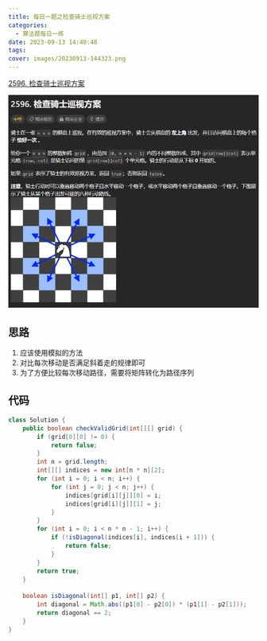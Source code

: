 ```yaml
---
title: 每日一题之检查骑士巡视方案
categories:
  - 算法题每日一练
date: 2023-09-13 14:40:48
tags:
cover: images/20230913-144323.png
---
```


[2596. 检查骑士巡视方案](https://leetcode.cn/problems/check-knight-tour-configuration)

![](images/20230913-144323.png)

## 思路

1. 应该使用模拟的方法
2. 对比每次移动是否满足斜着走的规律即可
3. 为了方便比较每次移动路径，需要将矩阵转化为路径序列

## 代码

```java
class Solution {
	public boolean checkValidGrid(int[][] grid) {
		if (grid[0][0] != 0) {
			return false;
		}
		int n = grid.length;
		int[][] indices = new int[n * n][2];
		for (int i = 0; i < n; i++) {
			for (int j = 0; j < n; j++) {
				indices[grid[i][j]][0] = i;
				indices[grid[i][j]][1] = j;
			}
		}
		for (int i = 0; i < n * n - 1; i++) {
			if (!isDiagonal(indices[i], indices[i + 1])) {
				return false;
			}
		}
		return true;
	}

	boolean isDiagonal(int[] p1, int[] p2) {
		int diagonal = Math.abs((p1[0] - p2[0]) * (p1[1] - p2[1]));
		return diagonal == 2;
	}
}
```
